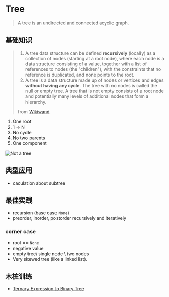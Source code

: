 # Tree 



> A tree is an undirected and connected acyclic graph.

## 基础知识

> 1. A tree data structure can be defined **recursively** (locally) as a collection of nodes (starting at a root node), where each node is a data structure consisting of a value, together with a list of references to nodes (the "children"), with the constraints that no reference is duplicated, and none points to the root.
> 2. A tree is a data structure made up of nodes or vertices and edges **without having any cycle**. The tree with no nodes is called the null or empty tree. A tree that is not empty consists of a root node and potentially many levels of additional nodes that form a hierarchy.
> 
> from [Wikiwand](https://www.wikiwand.com/en/Tree_(data_structure))

1. One root 
2. 1 -> N 
2. No cycle 
3. No two parents 
4. One component 

![Not a tree](https://i.imgur.com/SB1WIXq.png)

## 典型应用

- caculation about subtree

## 最佳实践

- recursion (base case `None`)
- preorder, inorder, postorder recursively and iteratively

### corner case 

- root == `None`
- negative value 
- empty tree\ single node \ two nodes
- Very skewed tree (like a linked list).


## 木桩训练

* [Ternary Expression to Binary Tree](https://repl.it/@WillWang42/Ternary-Expression-to-Binary-Tree?language=python3)